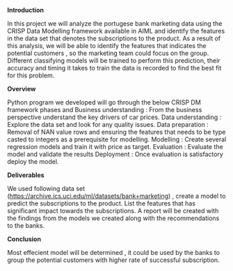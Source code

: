 **Introduction**

In this project we will analyze the portugese bank marketing data using the CRISP Data Modelling 
framework available in AIML and identify the features in the data set that denotes the subscriptions to the product. 
As a result of this analysis, we will be able to identify the features that indicates the potential customers , so the marketing 
team could focus on the group. Different classifying models will be trained to perform this prediction, their accuracy and timing 
it takes to train the data is recorded to find the best fit for this problem.

**Overview**


Python program we developed will go through the below CRISP DM framework phases and Business understanding :
From the business perspective understand the key drivers of car prices. 
Data understanding : Explore the data set and look for any quality issues. 
Data preparation : Removal of NAN value rows and ensuring the features that needs to be type casted to integers as a prerequisite for modelling. 
Modelling : Create several regression models and train it with price as target. 
Evaluation : Evaluate the model and validate the results 
Deployment : Once evaluation is satisfactory deploy the model.

**Deliverables**

We used following data set (https://archive.ics.uci.edu/ml/datasets/bank+marketing) , 
create a model to predict the subscriptions to the product. List the features that has significant impact towards the subscriptions.
A report will be created with the findings from the models we created along with the recommendations to the banks.

**Conclusion**

Most effecient model will be determined , it could be used by the banks to group the potential customers with higher rate of successful subscription. 

